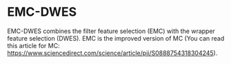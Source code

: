# EMC-DWES

EMC-DWES combines the filter feature selection (EMC) with the wrapper feature selection (DWES). EMC is the improved version of MC (You can read this article for MC: https://www.sciencedirect.com/science/article/pii/S0888754318304245).
